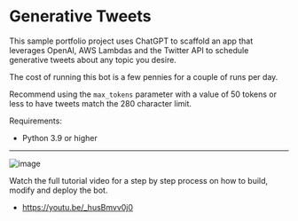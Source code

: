 # Generative Tweets
This sample portfolio project uses ChatGPT to scaffold an app that leverages OpenAI, AWS Lambdas and the Twitter API to schedule generative tweets about any topic you desire. 

The cost of running this bot is a few pennies for a couple of runs per day.

Recommend using the `max_tokens` parameter with a value of 50 tokens or less to have tweets match the 280 character limit.

Requirements:
- Python 3.9 or higher

---

![image](https://user-images.githubusercontent.com/12145726/219856041-f20d1c73-e332-4bb7-a6c5-b8da411de3fe.png)

Watch the full tutorial video for a step by step process on how to build, modify and deploy the bot.
- https://youtu.be/_husBmvv0j0
